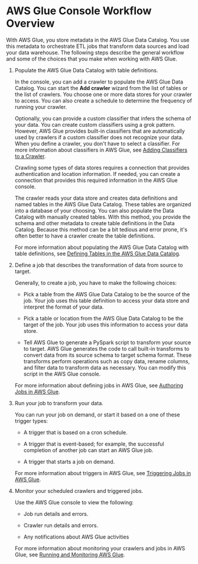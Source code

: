 # AWS Glue Console Workflow Overview<a name="start-console-overview"></a>

With AWS Glue, you store metadata in the AWS Glue Data Catalog\. You use this metadata to orchestrate ETL jobs that transform data sources and load your data warehouse\. The following steps describe the general workflow and some of the choices that you make when working with AWS Glue\.

1. Populate the AWS Glue Data Catalog with table definitions\.

   In the console, you can add a crawler to populate the AWS Glue Data Catalog\. You can start the **Add crawler** wizard from the list of tables or the list of crawlers\. You choose one or more data stores for your crawler to access\. You can also create a schedule to determine the frequency of running your crawler\.

   Optionally, you can provide a custom classifier that infers the schema of your data\. You can create custom classifiers using  a grok pattern\. However, AWS Glue provides built\-in classifiers that are automatically used by crawlers if a custom classifier does not recognize your data\. When you define a crawler, you don't have to select a classifier\. For more information about classifiers in AWS Glue, see [Adding Classifiers to a Crawler](add-classifier.md)\. 

   Crawling some types of data stores requires a connection that provides authentication and location information\. If needed, you can create a connection that provides this required information in the AWS Glue console\.

   The crawler reads your data store and creates data definitions and named tables in the AWS Glue Data Catalog\. These tables are organized into a database of your choosing\. You can also populate the Data Catalog with manually created tables\. With this method, you provide the schema and other metadata to create table definitions in the Data Catalog\. Because this method can be a bit tedious and error prone, it's often better to have a crawler create the table definitions\.

   For more information about populating the AWS Glue Data Catalog with table definitions, see [Defining Tables in the AWS Glue Data Catalog](tables-described.md)\.

1. Define a job that describes the transformation of data from source to target\.

   Generally, to create a job, you have to make the following choices:

   + Pick a table from the AWS Glue Data Catalog to be the source of the job\. Your job uses this table definition to access your data store and interpret the format of your data\.

   + Pick a table or location from the AWS Glue Data Catalog to be the target of the job\. Your job uses this information to access your data store\.

   + Tell AWS Glue to generate a PySpark script to transform your source to target\. AWS Glue generates the code to call built\-in transforms to convert data from its source schema to target schema format\. These transforms perform operations such as copy data, rename columns, and filter data to transform data as necessary\. You can modify this script in the AWS Glue console\.

   For more information about defining jobs in AWS Glue, see [Authoring Jobs in AWS Glue](author-job.md)\.

1. Run your job to transform your data\.

   You can run your job on demand, or start it based on a one of these trigger types:

   + A trigger that is based on a cron schedule\.

   + A trigger that is event\-based; for example, the successful completion of another job can start an AWS Glue job\.

   + A trigger that starts a job on demand\.

   For more information about triggers in AWS Glue, see [Triggering Jobs in AWS Glue](trigger-job.md)\.

1. Monitor your scheduled crawlers and triggered jobs\.

   Use the AWS Glue console to view the following:

   + Job run details and errors\.

   + Crawler run details and errors\.

   + Any notifications about AWS Glue activities

   For more information about monitoring your crawlers and jobs in AWS Glue, see [Running and Monitoring AWS Glue](monitor-glue.md)\.